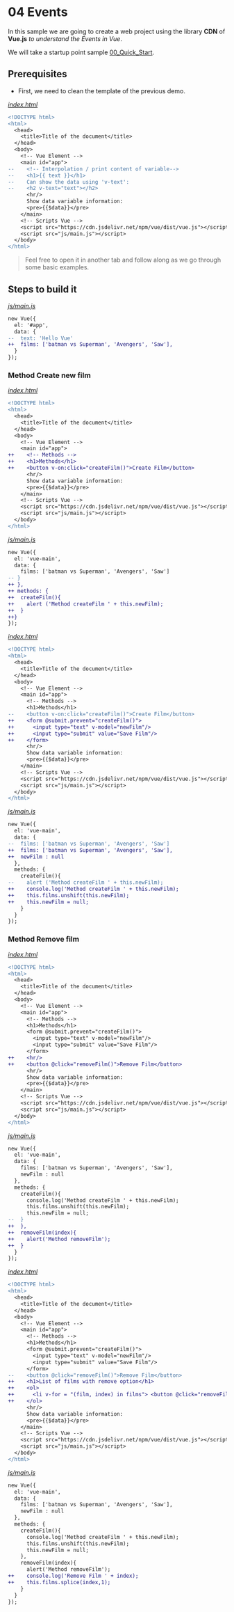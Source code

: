 # 04 Events

In this sample we are going to create a web project using the library **CDN** of **Vue.js** _to understand the Events in Vue_.

We will take a startup point sample [00_Quick_Start](../00_Quick_Start/).

## Prerequisites

* First, we need to clean the template of the previous demo.

_[index.html](./index.html)_
```diff
<!DOCTYPE html>
<html>
  <head>
    <title>Title of the document</title>
  </head>
  <body>
    <!-- Vue Element -->  
    <main id="app">
--    <!-- Interpolation / print content of variable-->
--    <h1>{{ text }}</h1>
--    Can show the data using 'v-text':
--    <h2 v-text="text"></h2>
      <hr/>
      Show data variable information:
      <pre>{{$data}}</pre> 
    </main>
    <!-- Scripts Vue -->
    <script src="https://cdn.jsdelivr.net/npm/vue/dist/vue.js"></script>
    <script src="js/main.js"></script>
  </body>
</html>
```

> Feel free to open it in another tab and follow along as we go through some basic examples.

## Steps to build it

_[js/main.js](./js/main.js)_
```diff
new Vue({
  el: '#app',
  data: {
--  text: 'Hello Vue'
++  films: ['batman vs Superman', 'Avengers', 'Saw'],
  }
});
```

### Method Create new film

_[index.html](./index.html)_
```diff
<!DOCTYPE html>
<html>
  <head>
    <title>Title of the document</title>
  </head>
  <body>
    <!-- Vue Element -->  
    <main id="app">
++    <!-- Methods -->
++    <h1>Methods</h1>
++    <button v-on:click="createFilm()">Create Film</button>
      <hr/>
      Show data variable information:
      <pre>{{$data}}</pre> 
    </main>
    <!-- Scripts Vue -->
    <script src="https://cdn.jsdelivr.net/npm/vue/dist/vue.js"></script>
    <script src="js/main.js"></script>
  </body>
</html>
```

_[js/main.js](./js/main.js)_
```diff
new Vue({
  el: 'vue-main',
  data: {
    films: ['batman vs Superman', 'Avengers', 'Saw']
-- }
++ },
++ methods: {
++  createFilm(){
++    alert ('Method createFilm ' + this.newFilm);
++  }
++}
});
```


_[index.html](./index.html)_
```diff
<!DOCTYPE html>
<html>
  <head>
    <title>Title of the document</title>
  </head>
  <body>
    <!-- Vue Element -->  
    <main id="app">
      <!-- Methods -->
      <h1>Methods</h1>
--    <button v-on:click="createFilm()">Create Film</button>
++    <form @submit.prevent="createFilm()">
++      <input type="text" v-model="newFilm"/>
++      <input type="submit" value="Save Film"/>
++    </form>
      <hr/>
      Show data variable information:
      <pre>{{$data}}</pre> 
    </main>
    <!-- Scripts Vue -->
    <script src="https://cdn.jsdelivr.net/npm/vue/dist/vue.js"></script>
    <script src="js/main.js"></script>
  </body>
</html>
```

_[js/main.js](./js/main.js)_
```diff
new Vue({
  el: 'vue-main',
  data: {
--  films: ['batman vs Superman', 'Avengers', 'Saw']
++  films: ['batman vs Superman', 'Avengers', 'Saw'],
++  newFilm : null
  },
  methods: {
    createFilm(){
--    alert ('Method createFilm ' + this.newFilm);      
++    console.log('Method createFilm ' + this.newFilm);
++    this.films.unshift(this.newFilm);
++    this.newFilm = null;
    }
  }
});
```

### Method Remove film

_[index.html](./index.html)_
```diff
<!DOCTYPE html>
<html>
  <head>
    <title>Title of the document</title>
  </head>
  <body>
    <!-- Vue Element -->  
    <main id="app">
      <!-- Methods -->
      <h1>Methods</h1>
      <form @submit.prevent="createFilm()">
        <input type="text" v-model="newFilm"/>
        <input type="submit" value="Save Film"/>
      </form>
++    <hr/>
++    <button @click="removeFilm()">Remove Film</button>
      <hr/>
      Show data variable information:
      <pre>{{$data}}</pre> 
    </main>
    <!-- Scripts Vue -->
    <script src="https://cdn.jsdelivr.net/npm/vue/dist/vue.js"></script>
    <script src="js/main.js"></script>
  </body>
</html>
```

_[js/main.js](./js/main.js)_
```diff
new Vue({
  el: 'vue-main',
  data: {
    films: ['batman vs Superman', 'Avengers', 'Saw'],
    newFilm : null
  },
  methods: {
    createFilm(){
      console.log('Method createFilm ' + this.newFilm);
      this.films.unshift(this.newFilm);
      this.newFilm = null;
--  }
++  },
++  removeFilm(index){
++    alert('Method removeFilm');
++  }
  }
});
```

_[index.html](./index.html)_
```diff
<!DOCTYPE html>
<html>
  <head>
    <title>Title of the document</title>
  </head>
  <body>
    <!-- Vue Element -->  
    <main id="app">
      <!-- Methods -->
      <h1>Methods</h1>
      <form @submit.prevent="createFilm()">
        <input type="text" v-model="newFilm"/>
        <input type="submit" value="Save Film"/>
      </form>
--    <button @click="removeFilm()">Remove Film</button>
++    <h1>List of films with remove option</h1>
++    <ol>
++      <li v-for = "(film, index) in films"> <button @click="removeFilm(index)">x</button> {{film}} </li>
++    </ol>
      <hr/>
      Show data variable information:
      <pre>{{$data}}</pre> 
    </main>
    <!-- Scripts Vue -->
    <script src="https://cdn.jsdelivr.net/npm/vue/dist/vue.js"></script>
    <script src="js/main.js"></script>
  </body>
</html>
```


_[js/main.js](./js/main.js)_
```diff
new Vue({
  el: 'vue-main',
  data: {
    films: ['batman vs Superman', 'Avengers', 'Saw'],
    newFilm : null
  },
  methods: {
    createFilm(){
      console.log('Method createFilm ' + this.newFilm);
      this.films.unshift(this.newFilm);
      this.newFilm = null;
    },
    removeFilm(index){
      alert('Method removeFilm');
++    console.log('Remove Film ' + index);
++    this.films.splice(index,1);
    }
  }
});
```